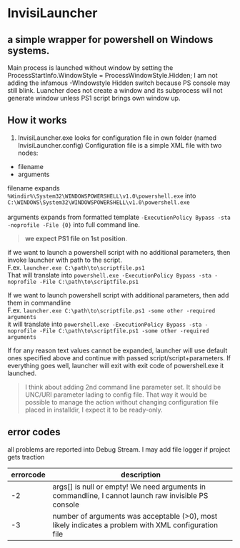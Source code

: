 # InvisiLauncher

## a simple wrapper for powershell on Windows systems.
Main process is launched without window by setting the ProcessStartInfo.WindowStyle = ProcessWindowStyle.Hidden;
I am not adding the infamous -WIndowstyle Hidden switch because PS console may still blink.
Luancher does not create a window and its subprocess will not generate window unless PS1 script brings own window up.

## How it works
1. InvisiLauncher.exe looks for configuration file in own folder (named InvisiLauncher.config)
Configuration file is a simple XML file with two nodes:
- filename
- arguments

filename expands ```%Windir%\System32\WINDOWSPOWERSHELL\v1.0\powershell.exe``` into ```C:\WINDOWS\System32\WINDOWSPOWERSHELL\v1.0\powershell.exe```\
\
arguments expands from formatted template ```-ExecutionPolicy Bypass -sta -noprofile -File {0}``` into full command line.
> **we expect PS1 file on 1st position**.

if we want to launch a powershell script with no additional parameters, then invoke launcher with path to the script.\
F.ex. ```launcher.exe C:\path\to\scriptfile.ps1```\
That will translate into ```powershell.exe -ExecutionPolicy Bypass -sta -noprofile -File C:\path\to\scriptfile.ps1```

If we want to launch powershell script with additional parameters, then add them in commandline\
F.ex. ```launcher.exe C:\path\to\scriptfile.ps1 -some other -required arguments```\
it will translate into ```powershell.exe -ExecutionPolicy Bypass -sta -noprofile -File C:\path\to\scriptfile.ps1 -some other -required arguments```

If for any reason text values cannot be expanded, launcher will use default ones specified above and continue with passed script/script+parameters.
If everything goes well, launcher will exit with exit code of powershell.exe it launched.

> I think about adding 2nd command line parameter set. 
It should be UNC/URI parameter lading to config file.
That way it would be possible to manage the action without changing configuration file placed in installdir, I expect it to be ready-only.

## error codes
all problems are reported into Debug Stream. I may add file logger if project gets traction

| errorcode | description |
|-----|-----|
| -2 | args[] is null or empty! We need arguments in commandline, I cannot launch raw invisible PS console |
| -3 | number of arguments was acceptable (>0), most likely indicates a problem with XML configuration file |
